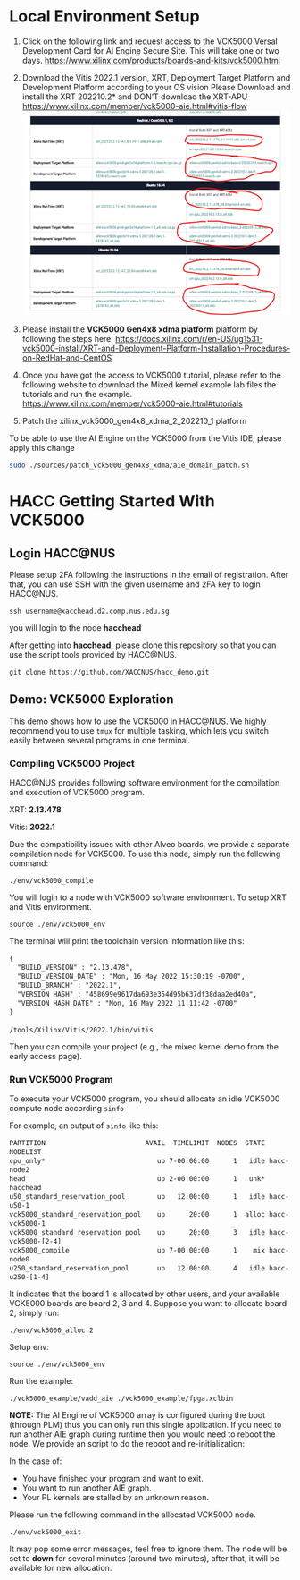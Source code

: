 # Local Environment Setup
1.	Click on the following link and request access to the VCK5000 Versal Development Card for AI Engine Secure Site. This will take one or two days.
https://www.xilinx.com/products/boards-and-kits/vck5000.html
 
2.	Download the Vitis 2022.1 version, XRT, Deployment Target Platform and Development Platform according to your OS vision
Please Download and install the XRT 202210.2* and DON’T download the XRT-APU
https://www.xilinx.com/member/vck5000-aie.html#vitis-flow
![setup_vck5000](/images/setup_guide/VCK5000_download.png)

3. Please install the **VCK5000 Gen4x8 xdma platform** platform by following the steps here: https://docs.xilinx.com/r/en-US/ug1531-vck5000-install/XRT-and-Deployment-Platform-Installation-Procedures-on-RedHat-and-CentOS

4.	Once you have got the access to VCK5000 tutorial, please refer to the following website to download the Mixed kernel example lab files the tutorials and run the example.
https://www.xilinx.com/member/vck5000-aie.html#tutorials


5. Patch the xilinx_vck5000_gen4x8_xdma_2_202210_1 platform

To be able to use the AI Engine on the VCK5000 from the Vitis IDE, please apply this change

```sh
sudo ./sources/patch_vck5000_gen4x8_xdma/aie_domain_patch.sh
```

# HACC Getting Started With VCK5000

## Login HACC@NUS

Please setup 2FA following the instructions in the email of registration. After that, you can use SSH with the given username and 2FA key to login HACC@NUS.

```
ssh username@xacchead.d2.comp.nus.edu.sg
```

you will login to the node __hacchead__

After getting into __hacchead__, please clone this repository so that you can use the script tools provided by HACC@NUS.

```
git clone https://github.com/XACCNUS/hacc_demo.git
```

## Demo: VCK5000 Exploration

This demo shows how to use the VCK5000 in HACC@NUS. We highly recommend you to use ```tmux``` for multiple tasking, which lets you switch easily between several programs in one terminal.


### Compiling VCK5000 Project
HACC@NUS provides following software environment for the compilation and execution of VCK5000 program.

XRT:   __2.13.478__

Vitis: __2022.1__

Due the compatibility issues with other Alveo boards, we provide a separate compilation node for VCK5000. To use this node, simply run the following command:
```
./env/vck5000_compile
```

You will login to a node with VCK5000 software environment. To setup XRT and Vitis environment.
```
source ./env/vck5000_env
```

The terminal will print the toolchain version information like this:
```
{
  "BUILD_VERSION" : "2.13.478",
  "BUILD_VERSION_DATE" : "Mon, 16 May 2022 15:30:19 -0700",
  "BUILD_BRANCH" : "2022.1",
  "VERSION_HASH" : "458699e9617da693e354d95b637df38daa2ed40a",
  "VERSION_HASH_DATE" : "Mon, 16 May 2022 11:11:42 -0700"
}

/tools/Xilinx/Vitis/2022.1/bin/vitis
```


Then you can compile your project (e.g., the mixed kernel demo from the early access page).


### Run VCK5000 Program
To execute your VCK5000 program, you should allocate an idle VCK5000 compute node according ```sinfo``` 

For example, an output of ```sinfo``` like this:
```
PARTITION                         AVAIL  TIMELIMIT  NODES  STATE NODELIST
cpu_only*                            up 7-00:00:00      1   idle hacc-node2
head                                 up 2-00:00:00      1   unk* hacchead
u50_standard_reservation_pool        up   12:00:00      1   idle hacc-u50-1
vck5000_standard_reservation_pool    up      20:00      1  alloc hacc-vck5000-1
vck5000_standard_reservation_pool    up      20:00      3   idle hacc-vck5000-[2-4]
vck5000_compile                      up 7-00:00:00      1    mix hacc-node0
u250_standard_reservation_pool       up   12:00:00      4   idle hacc-u250-[1-4]
```

It indicates that the board 1 is allocated by other users, and your available VCK5000 boards are board 2, 3 and 4. Suppose you want to allocate board 2, simply run:
```
./env/vck5000_alloc 2
```

Setup env:
```
source ./env/vck5000_env
```

Run the example:

```
./vck5000_example/vadd_aie ./vck5000_example/fpga.xclbin
```

__NOTE:__ The AI Engine of VCK5000 array is configured during the boot (through PLM) thus you can only run this single application. If you need to run another AIE graph during runtime then you would need to reboot the node. We provide an script to do the reboot and re-initialization:

In the case of:

- You have finished your program and want to exit.
- You want to run another AIE graph.
- Your PL kernels are stalled by an unknown reason.

Please run the following command in the allocated VCK5000 node.
```
./env/vck5000_exit
```

It may pop some error messages, feel free to ignore them. The node will be set to __down__ for several minutes (around two minutes), after that, it will be available for new allocation.



